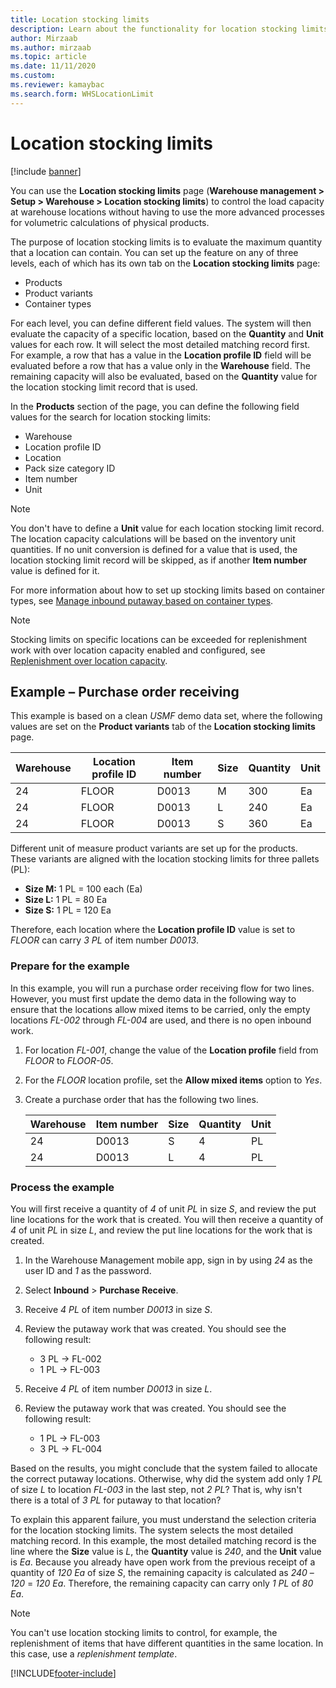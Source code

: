 ```yaml
---
title: Location stocking limits
description: Learn about the functionality for location stocking limits, including an outline of an example of purchasing order receiving.
author: Mirzaab
ms.author: mirzaab
ms.topic: article
ms.date: 11/11/2020
ms.custom:
ms.reviewer: kamaybac 
ms.search.form: WHSLocationLimit
---
```


# Location stocking limits

[!include [banner](../includes/banner.md)]

You can use the **Location stocking limits** page (**Warehouse management \> Setup \> Warehouse \> Location stocking limits**) to control the load capacity at warehouse locations without having to use the more advanced processes for volumetric calculations of physical products.

The purpose of location stocking limits is to evaluate the maximum quantity that a location can contain. You can set up the feature on any of three levels, each of which has its own tab on the **Location stocking limits** page:

- Products
- Product variants
- Container types

For each level, you can define different field values. The system will then evaluate the capacity of a specific location, based on the **Quantity** and **Unit** values for each row. It will select the most detailed matching record first. For example, a row that has a value in the **Location profile ID** field will be evaluated before a row that has a value only in the **Warehouse** field. The remaining capacity will also be evaluated, based on the **Quantity** value for the location stocking limit record that is used.

In the **Products** section of the page, you can define the following field values for the search for location stocking limits:

- Warehouse
- Location profile ID
- Location
- Pack size category ID
- Item number
- Unit

> [!NOTE]
> You don't have to define a **Unit** value for each location stocking limit record. The location capacity calculations will be based on the inventory unit quantities. If no unit conversion is defined for a value that is used, the location stocking limit record will be skipped, as if another **Item number** value is defined for it.

For more information about how to set up stocking limits based on container types, see [Manage inbound putaway based on container types](inbound-putaway-by-container-type.md).

> [!NOTE]
> Stocking limits on specific locations can be exceeded for replenishment work with over location capacity enabled and configured, see [Replenishment over location capacity](./replenishment-over-location-capacity.md).

## Example – Purchase order receiving

This example is based on a clean *USMF* demo data set, where the following values are set on the **Product variants** tab of the **Location stocking limits** page.

| Warehouse | Location profile ID | Item number | Size | Quantity | Unit |
|-----------|---------------------|-------------|------|----------|------|
| 24        | FLOOR               | D0013       | M    | 300      | Ea   |
| 24        | FLOOR               | D0013       | L    | 240      | Ea   |
| 24        | FLOOR               | D0013       | S    | 360      | Ea   |

Different unit of measure product variants are set up for the products. These variants are aligned with the location stocking limits for three pallets (PL):

- **Size M:** 1 PL = 100 each (Ea)
- **Size L:** 1 PL = 80 Ea
- **Size S:** 1 PL = 120 Ea

Therefore, each location where the **Location profile ID** value is set to *FLOOR* can carry *3* *PL* of item number *D0013*.

### Prepare for the example

In this example, you will run a purchase order receiving flow for two lines. However, you must first update the demo data in the following way to ensure that the locations allow mixed items to be carried, only the empty locations *FL-002* through *FL-004* are used, and there is no open inbound work.

1. For location *FL-001*, change the value of the **Location profile** field from *FLOOR* to *FLOOR-05*.
1. For the *FLOOR* location profile, set the **Allow mixed items** option to *Yes*.
1. Create a purchase order that has the following two lines.

    | Warehouse | Item number | Size | Quantity | Unit |
    |-----------|-------------|------|----------|------|
    | 24        | D0013       | S    | 4        | PL   |
    | 24        | D0013       | L    | 4        | PL   |

### Process the example

You will first receive a quantity of *4* of unit *PL* in size *S*, and review the put line locations for the work that is created. You will then receive a quantity of *4* of unit *PL* in size *L*, and review the put line locations for the work that is created.

1. In the Warehouse Management mobile app, sign in by using *24* as the user ID and *1* as the password.
1. Select **Inbound** \> **Purchase Receive**.
1. Receive *4* *PL* of item number *D0013* in size *S*.
1. Review the putaway work that was created. You should see the following result:

    - 3 PL -\> FL-002
    - 1 PL -\> FL-003

1. Receive *4* *PL* of item number *D0013* in size *L*.
1. Review the putaway work that was created. You should see the following result:

    - 1 PL -\> FL-003
    - 3 PL -\> FL-004

Based on the results, you might conclude that the system failed to allocate the correct putaway locations. Otherwise, why did the system add only *1* *PL* of size *L* to location *FL-003* in the last step, not *2* *PL*? That is, why isn't there is a total of *3* *PL* for putaway to that location?

To explain this apparent failure, you must understand the selection criteria for the location stocking limits. The system selects the most detailed matching record. In this example, the most detailed matching record is the line where the **Size** value is *L*, the **Quantity** value is *240*, and the **Unit** value is *Ea*. Because you already have open work from the previous receipt of a quantity of *120* *Ea* of size *S*, the remaining capacity is calculated as *240* – *120* = *120* *Ea*. Therefore, the remaining capacity can carry only *1* *PL* of *80* *Ea*.

> [!NOTE]
> You can't use location stocking limits to control, for example, the replenishment of items that have different quantities in the same location. In this case, use a *replenishment template*.


[!INCLUDE[footer-include](../../includes/footer-banner.md)]